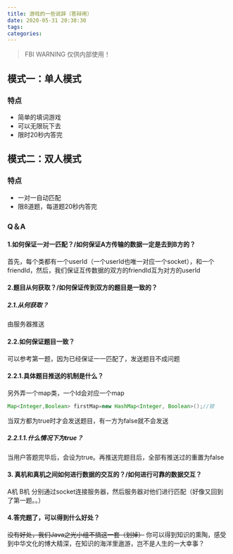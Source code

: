 ```yaml
---
title: 游戏的一些说辞（答辩用）
date: 2020-05-31 20:38:30
tags:
categories:
---
```


> FBI WARNING
> 仅供内部使用！

<!--more-->

## 模式一：单人模式
### 特点
- 简单的填词游戏
- 可以无限玩下去
- 限时20秒内答完


## 模式二：双人模式
### 特点
- 一对一自动匹配
- 限8道题，每道题20秒内答完


### Q＆A
#### 1.如何保证一对一匹配？/如何保证A方传输的数据一定是去到B方的？
首先，每个类都有一个userId（一个userId也唯一对应一个socket），和一个friendId，然后，我们保证互传数据的双方的friendId互为对方的userId

#### 2.题目从何获取？/如何保证传到双方的题目是一致的？

##### 2.1.从何获取？
由服务器推送
#### 2.2.如何保证题目一致？
可以参考第一题，因为已经保证一一匹配了，发送题目不成问题

#### 2.2.1.具体题目推送的机制是什么？
另外弄一个map类，一个Id会对应一个map
```java
Map<Integer,Boolean> firstMap=new HashMap<Integer, Boolean>();//锁
```
当双方都为true时才会发送题目，有一方为false就不会发送

##### 2.2.1.1.什么情况下为true？
当用户答题完毕后，会设为true。再推送完题目后，全部有推送过的重置为false

#### 3. 真机和真机之间如何进行数据的交互的？/如何进行可靠的数据交互？
A机 B机 分别通过socket连接服务器，然后服务器对他们进行匹配（好像又回到了第一题。。）

#### 4.答完题了，可以得到什么好处？
~~没有好处，我们Java之光小组不搞这一套（划掉）~~ 你可以得到知识的熏陶，感受到中华文化的博大精深，在知识的海洋里遨游，岂不是人生的一大幸事？

